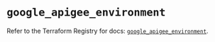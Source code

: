 # `google_apigee_environment`

Refer to the Terraform Registry for docs: [`google_apigee_environment`](https://registry.terraform.io/providers/hashicorp/google/5.43.0/docs/resources/apigee_environment).
